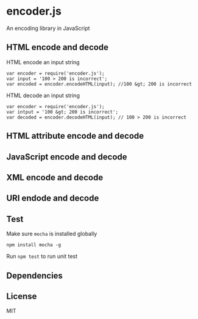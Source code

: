 encoder.js
=======

An encoding library in JavaScript

## HTML encode and decode
HTML encode an input string
```
var encoder = require('encoder.js');
var input = '100 > 200 is incorrect';
var encoded = encoder.encodeHTML(input); //100 &gt; 200 is incorrect
```

HTML decode an input string
```
var encoder = require('encoder.js');
var intput = '100 &gt; 200 is incorrect';
var decoded = encoder.decodeHTML(input); // 100 > 200 is incorrect
```

## HTML attribute encode and decode

## JavaScript encode and decode

## XML encode and decode

## URI endode and decode

## Test
Make sure `mocha` is installed globally
```
npm install mocha -g
```
Run `npm test` to run unit test

## Dependencies

## License
MIT

